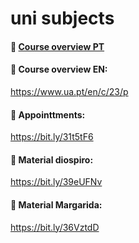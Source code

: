 # uni subjects 



#### 📱 [Course overview PT](https://www.ua.pt/pt/curso/23/p)

#### 📱 Course overview EN:

https://www.ua.pt/en/c/23/p

#### 📌 Appointtments: 

https://bit.ly/31t5tF6

#### 📌 Material diospiro:

https://bit.ly/39eUFNv

#### 📌 Material Margarida:

https://bit.ly/36VztdD


